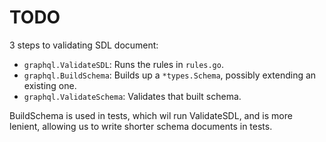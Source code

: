 # TODO

3 steps to validating SDL document:

* `graphql.ValidateSDL`: Runs the rules in `rules.go`.
* `graphql.BuildSchema`: Builds up a `*types.Schema`, possibly extending an existing one.
* `graphql.ValidateSchema`: Validates that built schema.

BuildSchema is used in tests, which wil run ValidateSDL, and is more lenient, allowing us to write
shorter schema documents in tests.
